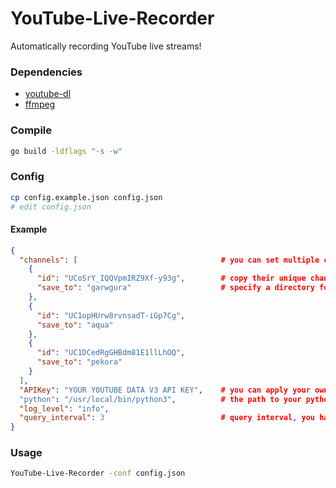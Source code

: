 # YouTube-Live-Recorder

Automatically recording YouTube live streams!

### Dependencies
- [youtube-dl](https://github.com/ytdl-org/youtube-dl)
- [ffmpeg](https://ffmpeg.org/)

### Compile
```bash
go build -ldflags "-s -w"
```

### Config
```bash
cp config.example.json config.json
# edit config.json
```

#### Example
```json
{
  "channels": [                                # you can set multiple channels
    {
      "id": "UCoSrY_IQQVpmIRZ9Xf-y93g",        # copy their unique channel ID
      "save_to": "garwgura"                    # specify a directory for the recordings
    },
    {
      "id": "UC1opHUrw8rvnsadT-iGp7Cg",
      "save_to": "aqua"
    },
    {
      "id": "UC1DCedRgGHBdm81E1llLhOQ",
      "save_to": "pekora"
    }
  ],
  "APIKey": "YOUR YOUTUBE DATA V3 API KEY",    # you can apply your own YouTube Data V3 API Key at https://developers.google.com/youtube/v3/getting-started
  "python": "/usr/local/bin/python3",          # the path to your python interpreter which has `youtube_dl` package
  "log_level": "info",
  "query_interval": 3                          # query interval, you have 10,000 units per day and 1 single query costs 1 unit
}
```

### Usage
```bash
YouTube-Live-Recorder -conf config.json
```
